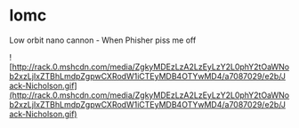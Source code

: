 # lomc
Low orbit nano cannon - When Phisher piss me off

![http://rack.0.mshcdn.com/media/ZgkyMDEzLzA2LzEyLzY2L0phY2tOaWNob2xzLjIxZTBhLmdpZgpwCXRodW1iCTEyMDB4OTYwMD4/a7087029/e2b/Jack-Nicholson.gif](http://rack.0.mshcdn.com/media/ZgkyMDEzLzA2LzEyLzY2L0phY2tOaWNob2xzLjIxZTBhLmdpZgpwCXRodW1iCTEyMDB4OTYwMD4/a7087029/e2b/Jack-Nicholson.gif)
